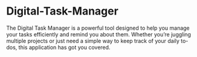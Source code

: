 # Digital-Task-Manager
The Digital Task Manager is a powerful tool designed to help you manage your tasks efficiently and remind you about them. Whether you’re juggling multiple projects or just need a simple way to keep track of your daily to-dos, this application has got you covered.
